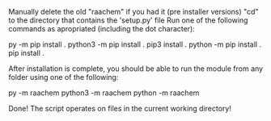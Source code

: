 Manually delete the old "raachem" if you had it (pre installer versions)
"cd" to the directory that contains the 'setup.py' file
Run one of the following commands as apropriated (including the dot character):

py -m pip install .
python3 -m pip install .
pip3 install .
python -m pip install .
pip install .

After installation is complete, you should be able to run the module from any folder using one of the following:

py -m raachem
python3 -m raachem
python -m raachem

Done! The script operates on files in the current working directory!

